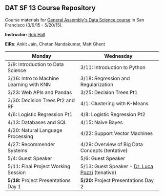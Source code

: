 ## DAT SF 13 Course Repository

Course materials for [General Assembly's Data Science course](https://generalassemb.ly/education/data-science/san-francisco) in San Francisco (3/9/15 - 5/20/15).

**Instructor:** [Rob Hall](https://generalassemb.ly/instructors/rob-hall/1864)

**EiRs:** Ankit Jain, Chetan Nandakumar, Matt Ghent

Monday | Wednesday
--- | ---
3/9: Introduction to Data Science | 3/11: Introduction to Python
3/16: Intro to Machine Learning with KNN | 3/18: Regression and Regularization
3/23: Web APIs and Pandas | 3/25: Decision Trees Pt1
3/30: Decision Trees Pt2 and RF | 4/1: Clustering with K-Means
4/6: Logistic Regression Pt1 | 4/8: Logistic Regression Pt2
4/13: Databases and SQL | 4/15: Naive Bayes
4/20: Natural Language Processing | 4/22: Support Vector Machines
4/27: Recommender Systems | 4/29: Overview of Big Data Concepts (tentative)
5/4: Guest Speaker | 5/6: Guest Speaker
5/11: Final Project Working Session | 5/13: Guest Speaker - [Dr. Luca Pozzi](https://generalassemb.ly/instructors/dr-luca-pozzi/4825) (tenative)
**5/18:** Project Presentations Day 1 | **5/20:** Project Presentations Day 2
